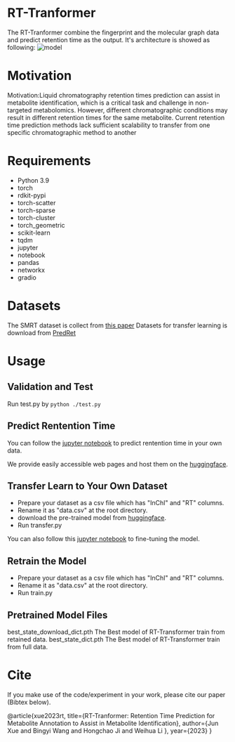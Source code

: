 # RT-Tranformer
The RT-Tranformer combine the fingerprint and the molecular graph data and predict retention time as the output. It's architecture is showed as following:
![model](figs/model.svg)

# Motivation
Motivation:Liquid chromatography retention times prediction can assist in metabolite identification, which is a critical
task and challenge in non-targeted metabolomics. However, different chromatographic conditions may result in different
retention times for the same metabolite. Current retention time prediction methods lack sufficient scalability to transfer
from one specific chromatographic method to another


# Requirements
- Python 3.9
- torch
- rdkit-pypi
- torch-scatter
- torch-sparse 
- torch-cluster 
- torch_geometric
- scikit-learn
- tqdm
- jupyter
- notebook
- pandas
- networkx
- gradio

# Datasets
The SMRT dataset is collect from [this paper](https://doi.org/10.1038/s41467-019-13680-7)
Datasets for transfer learning is download from [PredRet](http://predret.org/)

# Usage

## Validation and Test

Run test.py by `python ./test.py `


## Predict Rentention Time

You can follow the [jupyter notebook](./QuickStart.ipynb) to predict rentention time in your own data.

We provide easily accessible web pages and host them on the [huggingface](https://huggingface.co/spaces/junxue/RT-Transformer).

## Transfer Learn to Your Own Dataset

- Prepare your dataset as a csv file which has "InChI" and "RT" columns.
- Rename it as "data.csv" at the root directory.
- download the pre-trained model from [huggingface](https://huggingface.co/spaces/junxue/RT-Transformer/blob/main/best_state_dict.pth).
- Run transfer.py

You can also follow this [jupyter notebook](./) to fine-tuning the model.

## Retrain the Model
- Prepare your dataset as a csv file which has "InChI" and "RT" columns.
- Rename it as "data.csv" at the root directory.
- Run train.py

## Pretrained Model Files

best_state_download_dict.pth The Best model of RT-Transformer train from retained data.
best_state_dict.pth The Best model of RT-Transformer train from full data.

# Cite

If you make use of the code/experiment in your work, please cite our paper (Bibtex below).

@article{xue2023rt,
title={RT-Tranformer: Retention Time Prediction for Metabolite Annotation to Assist in Metabolite Identification},
author={Jun Xue and Bingyi Wang and Hongchao Ji and Weihua Li },
year={2023}
}






    
